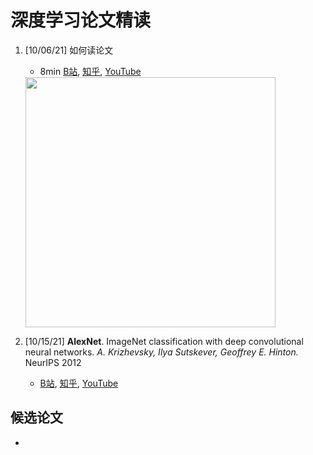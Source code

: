 # 深度学习论文精读

1. [10/06/21] 如何读论文
    - 8min [B站](https://www.bilibili.com/video/BV1H44y1t75x/), [知乎](https://www.zhihu.com/zvideo/1428973951632969728), [YouTube](https://www.youtube.com/watch?v=txjl_Q4jCyQ&list=PLFXJ6jwg0qW-7UM8iUTj3qKqdhbQULP5I&index=1)

    <img src="imgs/read-paper.png" width="400px"/>

2. [10/15/21] **AlexNet**. ImageNet classification with deep convolutional neural networks. *A. Krizhevsky, Ilya Sutskever, Geoffrey E. Hinton.* NeurIPS 2012
   - [B站](), [知乎](), [YouTube]()


## 候选论文

- 
